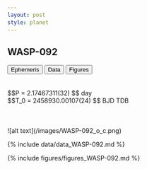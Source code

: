 ```yaml
---
layout: post
style: planet
---
```

<script src="../js/planets.js"></script>

## WASP-092

<!-- Tab links -->
<div class="tab">
<button class="tablinks" onclick="openCity(event, 'Ephemeris')">Ephemeris</button>
<button class="tablinks" onclick="openCity(event, 'Data')">Data</button>
<button class="tablinks" onclick="openCity(event, 'Figures')">Figures</button>
</div>

<!-- Tab content -->
<div id="Ephemeris" class="tabcontent" markdown="1">
<br/><br/>
$$P = 2.17467311(32) $$ day <br/>
$$T_0 = 2458930.00107(24) $$ BJD TDB
<br/><br/>
<br/><br/>
![alt text](/images/WASP-092_o_c.png)
</div>


<div id="Data" class="tabcontent" markdown="1">

{% include data/data_WASP-092.md %}

</div>

<div id="Figures" class="tabcontent" markdown="1">
{% include figures/figures_WASP-092.md %}
</div>


<script src="../js/tabs.js"></script>


